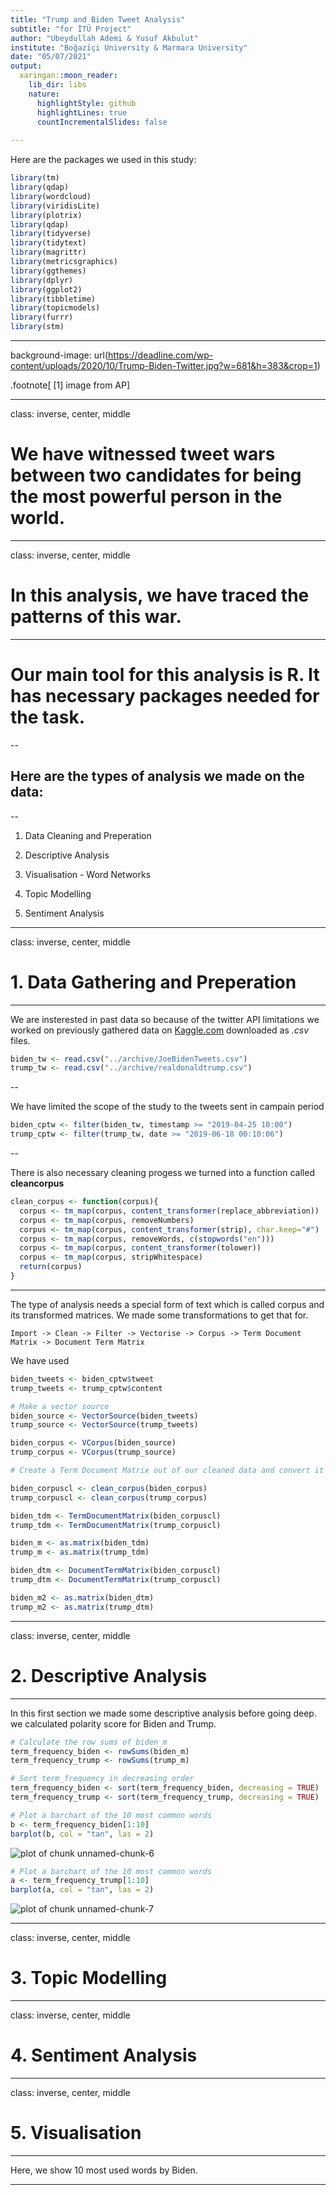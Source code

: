 ```yaml
---
title: "Trump and Biden Tweet Analysis"
subtitle: "for İTÜ Project"
author: "Ubeydullah Ademi & Yusuf Akbulut"
institute: "Boğaziçi University & Marmara University"
date: "05/07/2021"
output:
  xaringan::moon_reader:
    lib_dir: libs
    nature:
      highlightStyle: github
      highlightLines: true
      countIncrementalSlides: false
      
---
```




Here are the packages we used in this study:


```r
library(tm)
library(qdap) 
library(wordcloud)
library(viridisLite)
library(plotrix)
library(qdap)
library(tidyverse)
library(tidytext)
library(magrittr)
library(metricsgraphics)
library(ggthemes)
library(dplyr)
library(ggplot2)
library(tibbletime)
library(topicmodels)
library(furrr)
library(stm)
```



---
background-image: url(https://deadline.com/wp-content/uploads/2020/10/Trump-Biden-Twitter.jpg?w=681&h=383&crop=1)

.footnote[
[1] image from AP]

---
class: inverse, center, middle

# We have witnessed tweet wars between two candidates for being the most powerful person in the world.

---
class: inverse, center, middle

# In this analysis, we have traced the patterns of this war. 

---

# Our main tool for this analysis is **R**. It has necessary packages needed for the task.

--

## Here are the types of analysis we made on the data:

--

1. Data Cleaning and Preperation

2. Descriptive Analysis

3. Visualisation - Word Networks

4. Topic Modelling

5. Sentiment Analysis



---
class: inverse, center, middle

# 1. Data Gathering and Preperation

---



We are insterested in past data so because of the twitter API limitations we worked on previously gathered data on [Kaggle.com](https://kaggle.com) downloaded as _.csv_ files.


```r
biden_tw <- read.csv("../archive/JoeBidenTweets.csv")
trump_tw <- read.csv("../archive/realdonaldtrump.csv")
```

--

We have limited the scope of the study to the tweets sent in campain period


```r
biden_cptw <- filter(biden_tw, timestamp >= "2019-04-25 10:00")
trump_cptw <- filter(trump_tw, date >= "2019-06-18 00:10:06")
```


--

There is also necessary cleaning progess we turned into a function called **cleancorpus** 


```r
clean_corpus <- function(corpus){
  corpus <- tm_map(corpus, content_transformer(replace_abbreviation))
  corpus <- tm_map(corpus, removeNumbers)
  corpus <- tm_map(corpus, content_transformer(strip), char.keep="#")
  corpus <- tm_map(corpus, removeWords, c(stopwords("en")))
  corpus <- tm_map(corpus, content_transformer(tolower))
  corpus <- tm_map(corpus, stripWhitespace)
  return(corpus)
}
```

---

The type of analysis needs a special form of text which is called corpus and its transformed matrices. We made some transformations to get that for.

`Import -> Clean -> Filter -> Vectorise -> Corpus -> Term Document Matrix -> Document Term Matrix`

We have used 


```r
biden_tweets <- biden_cptw$tweet
trump_tweets <- trump_cptw$content

# Make a vector source
biden_source <- VectorSource(biden_tweets)
trump_source <- VectorSource(trump_tweets)

biden_corpus <- VCorpus(biden_source)
trump_corpus <- VCorpus(trump_source)

# Create a Term Document Matrix out of our cleaned data and convert it to a Matrix

biden_corpuscl <- clean_corpus(biden_corpus)
trump_corpuscl <- clean_corpus(trump_corpus)

biden_tdm <- TermDocumentMatrix(biden_corpuscl)
trump_tdm <- TermDocumentMatrix(trump_corpuscl)

biden_m <- as.matrix(biden_tdm)
trump_m <- as.matrix(trump_tdm)

biden_dtm <- DocumentTermMatrix(biden_corpuscl)
trump_dtm <- DocumentTermMatrix(trump_corpuscl)

biden_m2 <- as.matrix(biden_dtm)
trump_m2 <- as.matrix(trump_dtm)
```


---

class: inverse, center, middle

# 2. Descriptive Analysis

---

In this first section we made some descriptive analysis before going deep. we calculated polarity score for Biden and Trump.


```r
# Calculate the row sums of biden_m
term_frequency_biden <- rowSums(biden_m)
term_frequency_trump <- rowSums(trump_m)

# Sort term_frequency in decreasing order
term_frequency_biden <- sort(term_frequency_biden, decreasing = TRUE)
term_frequency_trump <- sort(term_frequency_trump, decreasing = TRUE)
```


```r
# Plot a barchart of the 10 most common words
b <- term_frequency_biden[1:10]
barplot(b, col = "tan", las = 2)
```

![plot of chunk unnamed-chunk-6](figure/unnamed-chunk-6-1.svg)


```r
# Plot a barchart of the 10 most common words
a <- term_frequency_trump[1:10]
barplot(a, col = "tan", las = 2)
```

![plot of chunk unnamed-chunk-7](figure/unnamed-chunk-7-1.svg)


---

class: inverse, center, middle

# 3. Topic Modelling

---

class: inverse, center, middle

# 4. Sentiment Analysis

---

class: inverse, center, middle

# 5. Visualisation

---

Here, we show 10 most used words by Biden.


---
 
